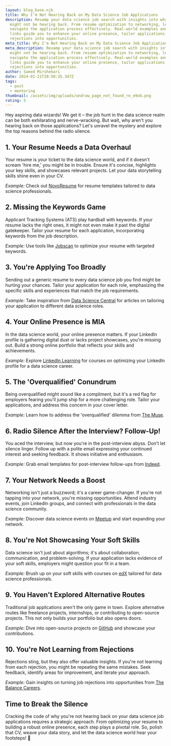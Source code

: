 ```yaml
---
layout: blog_base.njk
title: Why I'm Not Hearing Back on My Data Science Job Applications
description: Revamp your data science job search with insights into why you
  might not be hearing back. From resume optimization to networking, learn to
  navigate the application process effectively. Real-world examples and useful
  links guide you to enhance your online presence, tailor applications, and turn
  rejections into opportunities.
meta_title: Why I'm Not Hearing Back on My Data Science Job Applications
meta_description: Revamp your data science job search with insights into why you
  might not be hearing back. From resume optimization to networking, learn to
  navigate the application process effectively. Real-world examples and useful
  links guide you to enhance your online presence, tailor applications, and turn
  rejections into opportunities.
author: Saeed Mirshekari
date: 2024-01-21T20:50:35.347Z
tags:
  - post
  - mentoring
thumbnail: /assets/img/uploads/undraw_page_not_found_re_e9o6.png
rating: 5
---
```



Hey aspiring data wizards! We get it – the job hunt in the data science realm can be both exhilarating and nerve-wracking. But wait, why aren't you hearing back on those applications? Let's unravel the mystery and explore the top reasons behind the radio silence.

## 1. **Your Resume Needs a Data Overhaul**
Your resume is your ticket to the data science world, and if it doesn't scream 'hire me,' you might be in trouble. Ensure it's concise, highlights your key skills, and showcases relevant projects. Let your data storytelling skills shine even in your CV.

*Example:* Check out [NovoResume](https://novoresume.com/) for resume templates tailored to data science professionals.

## 2. **Missing the Keywords Game**
Applicant Tracking Systems (ATS) play hardball with keywords. If your resume lacks the right ones, it might not even make it past the digital gatekeeper. Tailor your resume for each application, incorporating keywords from the job description.

*Example:* Use tools like [Jobscan](https://www.jobscan.co/) to optimize your resume with targeted keywords.

## 3. **You're Applying Too Broadly**
Sending out a generic resume to every data science job you find might be hurting your chances. Tailor your application for each role, emphasizing the specific skills and experiences that match the job requirements.

*Example:* Take inspiration from [Data Science Central](https://www.datasciencecentral.com/) for articles on tailoring your application to different data science roles.

## 4. **Your Online Presence is MIA**
In the data science world, your online presence matters. If your LinkedIn profile is gathering digital dust or lacks project showcases, you're missing out. Build a strong online portfolio that reflects your skills and achievements.

*Example:* Explore [LinkedIn Learning](https://www.linkedin.com/learning/) for courses on optimizing your LinkedIn profile for a data science career.

## 5. **The 'Overqualified' Conundrum**
Being overqualified might sound like a compliment, but it's a red flag for employers fearing you'll jump ship for a more challenging role. Tailor your applications, and address this concern in your cover letter.

*Example:* Learn how to address the 'overqualified' dilemma from [The Muse](https://www.themuse.com/).

## 6. **Radio Silence After the Interview? Follow-Up!**
You aced the interview, but now you're in the post-interview abyss. Don't let silence linger. Follow up with a polite email expressing your continued interest and seeking feedback. It shows initiative and enthusiasm.

*Example:* Grab email templates for post-interview follow-ups from [Indeed](https://www.indeed.com/career-advice/interviewing/sample-thank-you-letter-after-a-job-interview).

## 7. **Your Network Needs a Boost**
Networking isn't just a buzzword; it's a career game-changer. If you're not tapping into your network, you're missing opportunities. Attend industry events, join LinkedIn groups, and connect with professionals in the data science community.

*Example:* Discover data science events on [Meetup](https://www.meetup.com/) and start expanding your network.

## 8. **You're Not Showcasing Your Soft Skills**
Data science isn't just about algorithms; it's about collaboration, communication, and problem-solving. If your application lacks evidence of your soft skills, employers might question your fit in a team.

*Example:* Brush up on your soft skills with courses on [edX](https://www.edx.org/) tailored for data science professionals.

## 9. **You Haven't Explored Alternative Routes**
Traditional job applications aren't the only game in town. Explore alternative routes like freelance projects, internships, or contributing to open-source projects. This not only builds your portfolio but also opens doors.

*Example:* Dive into open-source projects on [GitHub](https://github.com/) and showcase your contributions.

## 10. **You're Not Learning from Rejections**
Rejections sting, but they also offer valuable insights. If you're not learning from each rejection, you might be repeating the same mistakes. Seek feedback, identify areas for improvement, and iterate your approach.

*Example:* Gain insights on turning job rejections into opportunities from [The Balance Careers](https://www.thebalancecareers.com/how-to-handle-job-search-rejection-2060725).

## Time to Break the Silence

Cracking the code of why you're not hearing back on your data science job applications requires a strategic approach. From optimizing your resume to building a robust online presence, each step plays a pivotal role. So, polish that CV, weave your data story, and let the data science world hear your footsteps! 🚀